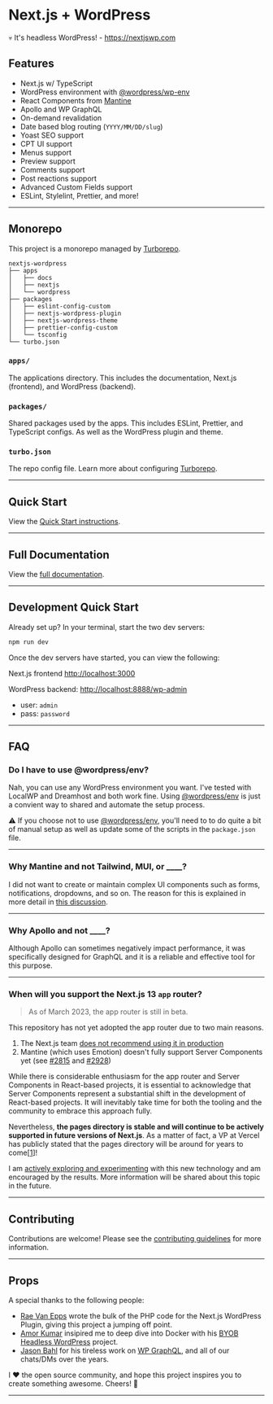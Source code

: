 # Next.js + WordPress

💀 It's headless WordPress! - <https://nextjswp.com>

## Features

- Next.js w/ TypeScript
- WordPress environment with [@wordpress/wp-env](https://developer.wordpress.org/block-editor/reference-guides/packages/packages-env/)
- React Components from [Mantine](https://mantine.dev)
- Apollo and WP GraphQL
- On-demand revalidation
- Date based blog routing (`YYYY/MM/DD/slug`)
- Yoast SEO support
- CPT UI support
- Menus support
- Preview support
- Comments support
- Post reactions support
- Advanced Custom Fields support
- ESLint, Stylelint, Prettier, and more!

---

## Monorepo

This project is a monorepo managed by [Turborepo](https://turbo.build/repo).

```text
nextjs-wordpress
├── apps
│   ├── docs
│   ├── nextjs
│   └── wordpress
├── packages
│   ├── eslint-config-custom
│   ├── nextjs-wordpress-plugin
│   ├── nextjs-wordpress-theme
│   ├── prettier-config-custom
│   └── tsconfig
└── turbo.json
```

### `apps/`

The applications directory. This includes the documentation, Next.js (frontend), and WordPress (backend).

### `packages/`

Shared packages used by the apps. This includes ESLint, Prettier, and TypeScript configs. As well as the WordPress plugin and theme.

### `turbo.json`

The repo config file. Learn more about configuring [Turborepo](https://turbo.build/repo/docs/reference/configuration).

---

## Quick Start

View the [Quick Start instructions](https://github.com/gregrickaby/nextjs-wordpress/blob/main/apps/docs/setup.md#quick-start).

---

## Full Documentation

View the [full documentation](./apps/docs/index.md).

---

## Development Quick Start

Already set up? In your terminal, start the two dev servers:

```bash
npm run dev
```

Once the dev servers have started, you can view the following:

Next.js frontend <http://localhost:3000>

WordPress backend: <http://localhost:8888/wp-admin>

- user: `admin`
- pass: `password`

---

## FAQ

### Do I have to use @wordpress/env?

Nah, you can use any WordPress environment you want. I've tested with LocalWP and Dreamhost and both work fine. Using [@wordpress/env](https://developer.wordpress.org/block-editor/reference-guides/packages/packages-env/) is just a convient way to shared and automate the setup process.

⚠️ If you choose not to use [@wordpress/env](https://developer.wordpress.org/block-editor/reference-guides/packages/packages-env/), you'll need to to do quite a bit of manual setup as well as update some of the scripts in the `package.json` file.

---

### Why Mantine and not Tailwind, MUI, or \_\_\_\_?

I did not want to create or maintain complex UI components such as forms, notifications, dropdowns, and so on. The reason for this is explained in more detail in [this discussion](https://github.com/gregrickaby/nextjs-wordpress/discussions/76#discussioncomment-5203206).

---

### Why Apollo and not \_\_\_\_?

Although Apollo can sometimes negatively impact performance, it was specifically designed for GraphQL and it is a reliable and effective tool for this purpose.

---

### When will you support the Next.js 13 `app` router?

> As of March 2023, the app router is still in beta.

This repository has not yet adopted the app router due to two main reasons.

1. The Next.js team [does not recommend using it in production](https://capture.dropbox.com/ZXzRKgIruGnyF5wP)
2. Mantine (which uses Emotion) doesn't fully support Server Components yet (see [#2815](https://github.com/mantinedev/mantine/issues/2815) and [#2928](https://github.com/emotion-js/emotion/issues/2928))

While there is considerable enthusiasm for the app router and Server Components in React-based projects, it is essential to acknowledge that Server Components represent a substantial shift in the development of React-based projects. It will inevitably take time for both the tooling and the community to embrace this approach fully.

Nevertheless, **the pages directory is stable and will continue to be actively supported in future versions of Next.js**. As a matter of fact, a VP at Vercel has publicly stated that the pages directory will be around for years to come[[1](https://www.reddit.com/r/nextjs/comments/11a5vp9/comment/j9x3e4h/)]!

I am [actively exploring and experimenting](https://github.com/gregrickaby/nextjs-app-router-examples) with this new technology and am encouraged by the results. More information will be shared about this topic in the future.

---

## Contributing

Contributions are welcome! Please see the [contributing guidelines](./CONTRIBUTING.md) for more information.

---

## Props

A special thanks to the following people:

- [Rae Van Epps](https://github.com/ravewebdev) wrote the bulk of the PHP code for the Next.js WordPress Plugin, giving this project a jumping off point.
- [Amor Kumar](https://github.com/itsamoreh) insipired me to deep dive into Docker with his [BYOB Headless WordPress](https://github.com/itsamoreh/byob-headless-wordpress) project.
- [Jason Bahl](https://github.com/jasonbahl) for his tireless work on [WP GraphQL](https://www.wpgraphql.com/), and all of our chats/DMs over the years.

I ❤️ the open source community, and hope this project inspires you to create something awesome. Cheers! 🍻

---
